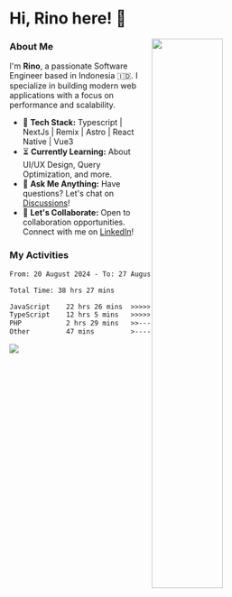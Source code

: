 # Hi, Rino here! 👋

<picture>
  <source media="(prefers-color-scheme: dark)" srcset="https://github-readme-stats-ouuan.vercel.app/api?username=justrinoo&theme=dark&show_icons=true">
  <img align="right" width="50%" src="https://github-readme-stats-ouuan.vercel.app/api?username=ouuan&show_icons=true">
</picture>

### About Me

I'm **Rino**, a passionate Software Engineer based in Indonesia 🇮🇩. I specialize in building modern web applications with a focus on performance and scalability.

- 🔨 **Tech Stack:** Typescript | NextJs | Remix | Astro | React Native | Vue3
- ⏳ **Currently Learning:** About UI/UX Design, Query Optimization, and more.
- 💬 **Ask Me Anything:** Have questions? Let's chat on [Discussions](https://github.com/justrinoo/justrinoo/discussions/3)!
- 🤝 **Let's Collaborate:** Open to collaboration opportunities. Connect with me on [LinkedIn](https://www.linkedin.com/in/rinosatyaputra)!

### My Activities

<!--START_SECTION:waka-->

```txt
From: 20 August 2024 - To: 27 August 2024

Total Time: 38 hrs 27 mins

JavaScript    22 hrs 26 mins  >>>>>>>>>>>>>>-----------   57.20 %
TypeScript    12 hrs 5 mins   >>>>>>>>-----------------   30.80 %
PHP           2 hrs 29 mins   >>-----------------------   06.35 %
Other         47 mins         >------------------------   02.00 %
```

<!--END_SECTION:waka-->

![](https://komarev.com/ghpvc/?username=riyaraa)
